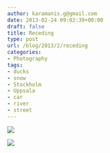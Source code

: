 ```yaml
---
author: karamanis.g@gmail.com
date: 2013-02-24 09:02:39+00:00
draft: false
title: Receding
type: post
url: /blog/2013/2/receding
categories:
- Photography
tags:
- ducks
- snow
- Stockholm
- Uppsala
- car
- river
- street
---
```




  
   ![](https://images.squarespace-cdn.com/content/v1/4f3f61bae4b063b909445965/1361696359861-RML858XBFD03PPRJE5OS/ke17ZwdGBToddI8pDm48kF9aEDQaTpZHfWEO2zppK7Z7gQa3H78H3Y0txjaiv_0fDoOvxcdMmMKkDsyUqMSsMWxHk725yiiHCCLfrh8O1z5QPOohDIaIeljMHgDF5CVlOqpeNLcJ80NK65_fV7S1UX7HUUwySjcPdRBGehEKrDf5zebfiuf9u6oCHzr2lsfYZD7bBzAwq_2wCJyqgJebgg/20130223-R0013142.jpg?format=original)

  

  
   ![](https://images.squarespace-cdn.com/content/v1/4f3f61bae4b063b909445965/1361696358154-Q5J648NTTEY3E0X8RKCV/ke17ZwdGBToddI8pDm48kF9aEDQaTpZHfWEO2zppK7Z7gQa3H78H3Y0txjaiv_0fDoOvxcdMmMKkDsyUqMSsMWxHk725yiiHCCLfrh8O1z5QPOohDIaIeljMHgDF5CVlOqpeNLcJ80NK65_fV7S1UX7HUUwySjcPdRBGehEKrDf5zebfiuf9u6oCHzr2lsfYZD7bBzAwq_2wCJyqgJebgg/20130218-R0013112.jpg?format=original)

  


